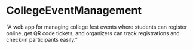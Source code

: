 # CollegeEventManagement
“A web app for managing college fest events where students can register online, get QR code tickets, and organizers can track registrations and check-in participants easily.”
